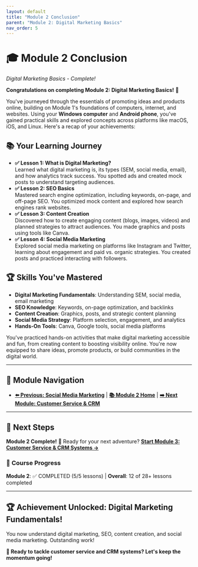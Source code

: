 ```yaml
---
layout: default
title: "Module 2 Conclusion"
parent: "Module 2: Digital Marketing Basics"
nav_order: 5
---
```


<div class="course-navigation">
<h1>🎓 Module 2 Conclusion</h1>
<p><em>Digital Marketing Basics - Complete!</em></p>
</div>

**Congratulations on completing Module 2: Digital Marketing Basics!** 🎉

You've journeyed through the essentials of promoting ideas and products online, building on Module 1's foundations of computers, internet, and websites. Using your **Windows computer** and **Android phone**, you've gained practical skills and explored concepts across platforms like macOS, iOS, and Linux. Here's a recap of your achievements:

<div class="lesson-progress">
<h2>📚 Your Learning Journey</h2>
<ul>
<li><strong>✅ Lesson 1: What is Digital Marketing?</strong><br>
Learned what digital marketing is, its types (SEM, social media, email), and how analytics track success. You spotted ads and created mock posts to understand targeting audiences.</li>

<li><strong>✅ Lesson 2: SEO Basics</strong><br>
Mastered search engine optimization, including keywords, on-page, and off-page SEO. You optimized mock content and explored how search engines rank websites.</li>

<li><strong>✅ Lesson 3: Content Creation</strong><br>
Discovered how to create engaging content (blogs, images, videos) and planned strategies to attract audiences. You made graphics and posts using tools like Canva.</li>

<li><strong>✅ Lesson 4: Social Media Marketing</strong><br>
Explored social media marketing on platforms like Instagram and Twitter, learning about engagement and paid vs. organic strategies. You created posts and practiced interacting with followers.</li>
</ul>
</div>

<div class="course-navigation">
<h2>🏆 Skills You've Mastered</h2>
<ul>
<li><strong>Digital Marketing Fundamentals</strong>: Understanding SEM, social media, email marketing</li>
<li><strong>SEO Knowledge</strong>: Keywords, on-page optimization, and backlinks</li>
<li><strong>Content Creation</strong>: Graphics, posts, and strategic content planning</li>
<li><strong>Social Media Strategy</strong>: Platform selection, engagement, and analytics</li>
<li><strong>Hands-On Tools</strong>: Canva, Google tools, social media platforms</li>
</ul>
</div>

You've practiced hands-on activities that make digital marketing accessible and fun, from creating content to boosting visibility online. You're now equipped to share ideas, promote products, or build communities in the digital world.

---

## 🧭 **Module Navigation**
- **[⬅️ Previous: Social Media Marketing](social_media_marketing.md)** | **[📚 Module 2 Home](index.md)** | **[➡️ Next Module: Customer Service & CRM](../03_customer_service_and_crm/)**

---

## 🎯 **Next Steps**
**Module 2 Complete!** 🎉 Ready for your next adventure? **[Start Module 3: Customer Service & CRM Systems →](../03_customer_service_and_crm/)**

### 📍 **Course Progress**
**Module 2**: ✅ COMPLETED (5/5 lessons) | **Overall**: 12 of 28+ lessons completed

---

<div class="lesson-progress">
<h2>🏆 Achievement Unlocked: Digital Marketing Fundamentals!</h2>
<p>You now understand digital marketing, SEO, content creation, and social media marketing. Outstanding work!</p>
<p><strong>🎉 Ready to tackle customer service and CRM systems? Let's keep the momentum going!</strong></p>
</div>
